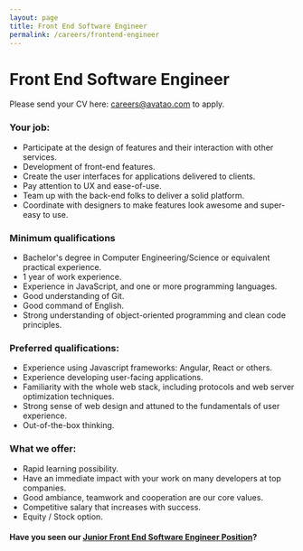 ```yaml
---
layout: page
title: Front End Software Engineer
permalink: /careers/frontend-engineer
---
```


# Front End Software Engineer

Please send your CV here: [careers@avatao.com](mailto:careers@avatao.com) to apply.

### Your job:

- Participate at the design of features and their interaction with other services.
- Development of front-end features.
- Create the user interfaces for applications delivered to clients.
- Pay attention to UX and ease-of-use.
- Team up with the back-end folks to deliver a solid platform.
- Coordinate with designers to make features look awesome and super-easy to use.

### Minimum qualifications
- Bachelor's degree in Computer Engineering/Science or equivalent practical experience.
- 1 year of work experience.
- Experience in JavaScript, and one or more programming languages.
- Good understanding of Git.
- Good command of English.
- Strong understanding of object-oriented programming and clean code principles.


### Preferred qualifications:
- Experience using Javascript frameworks: Angular, React or others.
- Experience developing user-facing applications.
- Familiarity with the whole web stack, including protocols and web server optimization techniques.
- Strong sense of web design and attuned to the fundamentals of user experience.
- Out-of-the-box thinking.

### What we offer:

- Rapid learning possibility.
- Have an immediate impact with your work on many developers at top companies.
- Good ambiance, teamwork and cooperation are our core values.
- Competitive salary that increases with success.
- Equity / Stock option.

#### Have you seen our [Junior Front End Software Engineer Position](/careers/junior-frontend-engineer)? 
